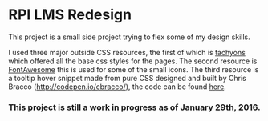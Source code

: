 # RPI LMS Redesign

This project is a small side project trying to flex some of my design skills.

I used three major outside CSS resources, the first of which is [tachyons](http://tachyons.io/) which offered all the base css styles for the pages.
The second resource is [FontAwesome](https://fortawesome.github.io/Font-Awesome/icons/) this is used for some of the small icons.
The third resource is a tooltip hover snippet made from pure CSS designed and built by Chris Bracco (http://codepen.io/cbracco/), the code can be found [here](http://codepen.io/cbracco/pen/qzukg/).

### This project is still a work in progress as of January 29th, 2016.
